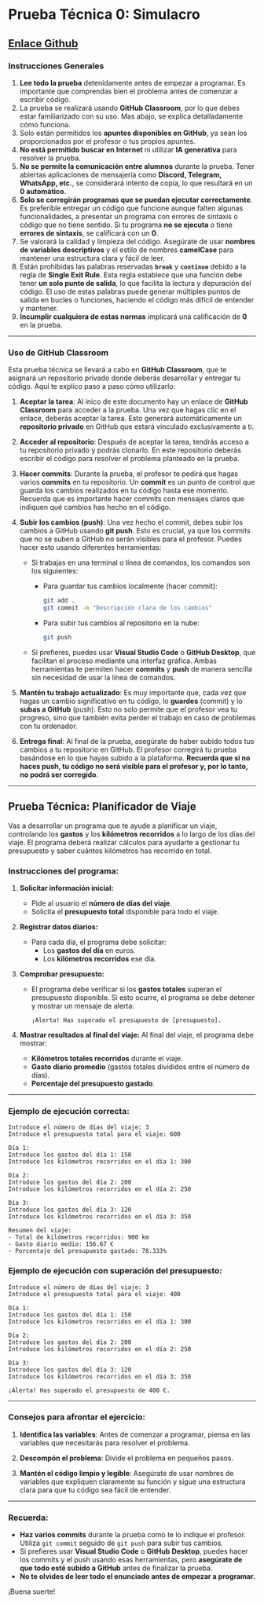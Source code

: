 # Prueba Técnica 0: Simulacro

## [Enlace Github](https://classroom.github.com/a/J8rCtPAH)

### **Instrucciones Generales**

1. **Lee todo la prueba** detenidamente antes de empezar a programar. Es importante que comprendas bien el problema antes de comenzar a escribir código.
2. La prueba se realizará usando **GitHub Classroom**, por lo que debes estar familiarizado con su uso. Mas abajo, se explica detalladamente cómo funciona.
3. Solo están permitidos los **apuntes disponibles en GitHub**, ya sean los proporcionados por el profesor o tus propios apuntes. 
4. **No está permitido buscar en Internet** ni utilizar **IA generativa** para resolver la prueba.
5. **No se permite la comunicación entre alumnos** durante la prueba. Tener abiertas aplicaciones de mensajería como **Discord, Telegram, WhatsApp, etc.**, se considerará intento de copia, lo que resultará en un **0 automático**.
6. **Solo se corregirán programas que se puedan ejecutar correctamente**. Es preferible entregar un código que funcione aunque falten algunas funcionalidades, a presentar un programa con errores de sintaxis o código que no tiene sentido. Si tu programa **no se ejecuta** o tiene **errores de sintaxis**, se calificará con un **0**.
7. Se valorará la calidad y limpieza del código. Asegúrate de usar **nombres de variables descriptivos** y el estilo de nombres **camelCase** para mantener una estructura clara y fácil de leer.
8. Están prohibidas las palabras reservadas **`break`** y **`continue`** debido a la regla de **Single Exit Rule**. Esta regla establece que una función debe tener **un solo punto de salida**, lo que facilita la lectura y depuración del código. El uso de estas palabras puede generar múltiples puntos de salida en bucles o funciones, haciendo el código más difícil de entender y mantener.
9. **Incumplir cualquiera de estas normas** implicará una calificación de **0** en la prueba.

---

### **Uso de GitHub Classroom**

Esta prueba técnica se llevará a cabo en **GitHub Classroom**, que te asignará un repositorio privado donde deberás desarrollar y entregar tu código. Aquí te explico paso a paso cómo utilizarlo:

1. **Aceptar la tarea**: Al inico de este documento hay un enlace de **GitHub Classroom** para acceder a la prueba. Una vez que hagas clic en el enlace, deberás aceptar la tarea. Esto generará automáticamente un **repositorio privado** en GitHub que estará vinculado exclusivamente a ti.

2. **Acceder al repositorio**: Después de aceptar la tarea, tendrás acceso a tu repositorio privado y podrás clonarlo. En este repositorio deberás escribir el código para resolver el problema planteado en la prueba.

3. **Hacer commits**: Durante la prueba, el profesor te pedirá que hagas varios **commits** en tu repositorio. Un **commit** es un punto de control que guarda los cambios realizados en tu código hasta ese momento. Recuerda que es importante hacer commits con mensajes claros que indiquen qué cambios has hecho en el código. 

4. **Subir los cambios (push)**: Una vez hecho el commit, debes subir los cambios a GitHub usando **git push**. Esto es crucial, ya que los commits que no se suben a GitHub no serán visibles para el profesor. Puedes hacer esto usando diferentes herramientas:

   - Si trabajas en una terminal o línea de comandos, los comandos son los siguientes:
     - Para guardar tus cambios localmente (hacer commit):
       ```bash
       git add .
       git commit -m "Descripción clara de los cambios"
       ```
     - Para subir tus cambios al repositorio en la nube:
       ```bash
       git push
       ```

   - Si prefieres, puedes usar **Visual Studio Code** o **GitHub Desktop**, que facilitan el proceso mediante una interfaz gráfica. Ambas herramientas te permiten hacer **commits** y **push** de manera sencilla sin necesidad de usar la línea de comandos.

5. **Mantén tu trabajo actualizado**: Es muy importante que, cada vez que hagas un cambio significativo en tu código, lo **guardes** (commit) y lo **subas a GitHub** (push). Esto no solo permite que el profesor vea tu progreso, sino que también evita perder el trabajo en caso de problemas con tu ordenador.

6. **Entrega final**: Al final de la prueba, asegúrate de haber subido todos tus cambios a tu repositorio en GitHub. El profesor corregirá tu prueba basándose en lo que hayas subido a la plataforma. **Recuerda que si no haces push, tu código no será visible para el profesor y, por lo tanto, no podrá ser corregido**.

---

## **Prueba Técnica: Planificador de Viaje**

Vas a desarrollar un programa que te ayude a planificar un viaje, controlando los **gastos** y los **kilómetros recorridos** a lo largo de los días del viaje. El programa deberá realizar cálculos para ayudarte a gestionar tu presupuesto y saber cuántos kilómetros has recorrido en total.

### **Instrucciones del programa:**

1. **Solicitar información inicial:**
   - Pide al usuario el **número de días del viaje**.
   - Solicita el **presupuesto total** disponible para todo el viaje.

2. **Registrar datos diarios:**
   - Para cada día, el programa debe solicitar:
     - Los **gastos del día** en euros.
     - Los **kilómetros recorridos** ese día.

3. **Comprobar presupuesto:**
   - El programa debe verificar si los **gastos totales** superan el presupuesto disponible. Si esto ocurre, el programa se debe detener y mostrar un mensaje de alerta:
     ```
     ¡Alerta! Has superado el presupuesto de [presupuesto].
     ```

4. **Mostrar resultados al final del viaje:**
   Al final del viaje, el programa debe mostrar:
   - **Kilómetros totales recorridos** durante el viaje.
   - **Gasto diario promedio** (gastos totales divididos entre el número de días).
   - **Porcentaje del presupuesto gastado**.

---

### **Ejemplo de ejecución correcta:**

```
Introduce el número de días del viaje: 3
Introduce el presupuesto total para el viaje: 600

Día 1:
Introduce los gastos del día 1: 150
Introduce los kilómetros recorridos en el día 1: 300

Día 2:
Introduce los gastos del día 2: 200
Introduce los kilómetros recorridos en el día 2: 250

Día 3:
Introduce los gastos del día 3: 120
Introduce los kilómetros recorridos en el día 3: 350

Resumen del viaje:
- Total de kilómetros recorridos: 900 km
- Gasto diario medio: 156.67 €
- Porcentaje del presupuesto gastado: 78.333%
```

### **Ejemplo de ejecución con superación del presupuesto:**

```
Introduce el número de días del viaje: 3
Introduce el presupuesto total para el viaje: 400

Día 1:
Introduce los gastos del día 1: 150
Introduce los kilómetros recorridos en el día 1: 300

Día 2:
Introduce los gastos del día 2: 200
Introduce los kilómetros recorridos en el día 2: 250

Día 3:
Introduce los gastos del día 3: 120
Introduce los kilómetros recorridos en el día 3: 350

¡Alerta! Has superado el presupuesto de 400 €.
```

---

### **Consejos para afrontar el ejercicio:**

1. **Identifica las variables**: Antes de comenzar a programar, piensa en las variables que necesitarás para resolver el problema.

2. **Descompón el problema**: Divide el problema en pequeños pasos.

3. **Mantén el código limpio y legible**: Asegúrate de usar nombres de variables que expliquen claramente su función y sigue una estructura clara para que tu código sea fácil de entender.

---

### **Recuerda:**

- **Haz varios commits** durante la prueba como te lo indique el profesor. Utiliza `git commit` seguido de `git push` para subir tus cambios.
- Si prefieres usar **Visual Studio Code** o **GitHub Desktop**, puedes hacer los commits y el push usando esas herramientas, pero **asegúrate de que todo esté subido a GitHub** antes de finalizar la prueba.
- **No te olvides de leer todo el enunciado antes de empezar a programar.**

¡Buena suerte!